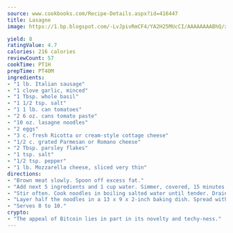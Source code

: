 ```yaml
---
source: www.cookbooks.com/Recipe-Details.aspx?id=416447
title: Lasagne
image: https://1.bp.blogspot.com/-LvJpivRmCF4/YA2H25MUcCI/AAAAAAAABhQ/xgndXuMf7Zopp5S4RExCblnSp5YGujfSQCLcBGAsYHQ/s320/8.png

yield: 8
ratingValue: 4.7
calories: 216 calories
reviewCount: 57
cookTime: PT1H
prepTime: PT40M
ingredients:
- "1 lb. Italian sausage"
- "1 clove garlic, minced"
- "1 Tbsp. whole basil"
- "1 1/2 tsp. salt"
- "1 1 lb. can tomatoes"
- "2 6 oz. cans tomato paste"
- "10 oz. lasagne noodles"
- "2 eggs"
- "3 c. fresh Ricotta or cream-style cottage cheese"
- "1/2 c. grated Parmesan or Romano cheese"
- "2 Tbsp. parsley flakes"
- "1 tsp. salt"
- "1/2 tsp. pepper"
- "1 lb. Mozzarella cheese, sliced very thin"
directions:
- "Brown meat slowly. Spoon off excess fat."
- "Add next 5 ingredients and 1 cup water. Simmer, covered, 15 minutes."
- "Stir often. Cook noodles in boiling salted water until tender. Drain and rinse. Beat eggs. Add remaining ingredients, except Mozzarella."
- "Layer half the noodles in a 13 x 9 x 2-inch baking dish. Spread with half the Ricotta filling. Add half the Mozzarella cheese and half the meat sauce. Repeat. Bake at 375u00b0 about 30 minutes. Or assemble early and refrigerate; bake 45 minutes. Let stand 10 minutes before serving."
- "Serves 8 to 10."
crypto:
- "The appeal of Bitcoin lies in part in its novelty and techy-ness."
---
```

